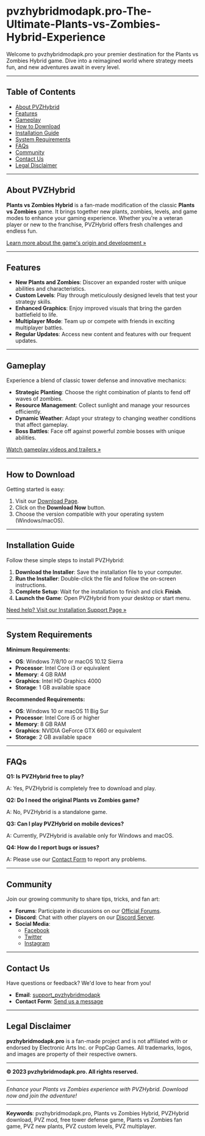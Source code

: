 # pvzhybridmodapk.pro-The-Ultimate-Plants-vs-Zombies-Hybrid-Experience
Welcome to pvzhybridmodapk.pro your premier destination for the Plants vs Zombies Hybrid game. Dive into a reimagined world where strategy meets fun, and new adventures await in every level.

---

## Table of Contents

- [About PVZHybrid](#about-pvzhybrid)
- [Features](#features)
- [Gameplay](#gameplay)
- [How to Download](#how-to-download)
- [Installation Guide](#installation-guide)
- [System Requirements](#system-requirements)
- [FAQs](#faqs)
- [Community](#community)
- [Contact Us](#contact-us)
- [Legal Disclaimer](#legal-disclaimer)

---

## About PVZHybrid

**Plants vs Zombies Hybrid** is a fan-made modification of the classic **Plants vs Zombies** game. It brings together new plants, zombies, levels, and game modes to enhance your gaming experience. Whether you're a veteran player or new to the franchise, PVZHybrid offers fresh challenges and endless fun.

[Learn more about the game's origin and development »](https://pvzhybridmodapk.pro/about-us/)

---

## Features

- **New Plants and Zombies**: Discover an expanded roster with unique abilities and characteristics.
- **Custom Levels**: Play through meticulously designed levels that test your strategy skills.
- **Enhanced Graphics**: Enjoy improved visuals that bring the garden battlefield to life.
- **Multiplayer Mode**: Team up or compete with friends in exciting multiplayer battles.
- **Regular Updates**: Access new content and features with our frequent updates.

---

## Gameplay

Experience a blend of classic tower defense and innovative mechanics:

- **Strategic Planting**: Choose the right combination of plants to fend off waves of zombies.
- **Resource Management**: Collect sunlight and manage your resources efficiently.
- **Dynamic Weather**: Adapt your strategy to changing weather conditions that affect gameplay.
- **Boss Battles**: Face off against powerful zombie bosses with unique abilities.

[Watch gameplay videos and trailers »](pvzhybridmodapk.pro)

---

## How to Download

Getting started is easy:

1. Visit our [Download Page](pvzhybridmodapk.pro).
2. Click on the **Download Now** button.
3. Choose the version compatible with your operating system (Windows/macOS).

---

## Installation Guide

Follow these simple steps to install PVZHybrid:

1. **Download the Installer**: Save the installation file to your computer.
2. **Run the Installer**: Double-click the file and follow the on-screen instructions.
3. **Complete Setup**: Wait for the installation to finish and click **Finish**.
4. **Launch the Game**: Open PVZHybrid from your desktop or start menu.

[Need help? Visit our Installation Support Page »](pvzhybridmodapk.pro)

---

## System Requirements

**Minimum Requirements:**

- **OS**: Windows 7/8/10 or macOS 10.12 Sierra
- **Processor**: Intel Core i3 or equivalent
- **Memory**: 4 GB RAM
- **Graphics**: Intel HD Graphics 4000
- **Storage**: 1 GB available space

**Recommended Requirements:**

- **OS**: Windows 10 or macOS 11 Big Sur
- **Processor**: Intel Core i5 or higher
- **Memory**: 8 GB RAM
- **Graphics**: NVIDIA GeForce GTX 660 or equivalent
- **Storage**: 2 GB available space

---

## FAQs

**Q1: Is PVZHybrid free to play?**

A: Yes, PVZHybrid is completely free to download and play.

**Q2: Do I need the original Plants vs Zombies game?**

A: No, PVZHybrid is a standalone game.

**Q3: Can I play PVZHybrid on mobile devices?**

A: Currently, PVZHybrid is available only for Windows and macOS.

**Q4: How do I report bugs or issues?**

A: Please use our [Contact Form](https://pvzhybridmodapk.pro/contact-us/) to report any problems.

---

## Community

Join our growing community to share tips, tricks, and fan art:

- **Forums**: Participate in discussions on our [Official Forums](https://pvzhybridmodapk.pro).
- **Discord**: Chat with other players on our [Discord Server](https://pvzhybridmodapk.pro).
- **Social Media**:
  - [Facebook](https://pvzhybridmodapk.pro)
  - [Twitter](https://pvzhybridmodapk.pro)
  - [Instagram](https://pvzhybridmodapk.pro)

---

## Contact Us

Have questions or feedback? We'd love to hear from you!

- **Email**: [support_pvzhybridmodapk](marketmate32@gmail.com)
- **Contact Form**: [Send us a message](https://pvzhybridmodapk.pro/contact-us/)

---

## Legal Disclaimer

**pvzhybridmodapk.pro** is a fan-made project and is not affiliated with or endorsed by Electronic Arts Inc. or PopCap Games. All trademarks, logos, and images are property of their respective owners.

---

**© 2023 pvzhybridmodapk.pro. All rights reserved.**

---

*Enhance your Plants vs Zombies experience with PVZHybrid. Download now and join the adventure!*

---

**Keywords**: pvzhybridmodapk.pro, Plants vs Zombies Hybrid, PVZHybrid download, PVZ mod, free tower defense game, Plants vs Zombies fan game, PVZ new plants, PVZ custom levels, PVZ multiplayer.
